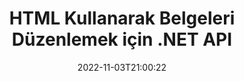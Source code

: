 ---
############################# Static ############################
layout: "product"
date: 2022-11-03T21:00:22
draft: false

product: "Editor"
product_tag: "editor"
platform: ".NET"
platform_tag: "net"

############################# Head ############################
head_title: "C# .NET Belge Düzenleyici API'si | HTML kullanarak Word Excel PowerPoint Web XML'i düzenleyin"
head_description: "Microsoft Word, Excel, PowerPoint, PDF, XML, web ve metin dosyası biçimlerini HTML'ye yüklemek, işlemek ve orijinal biçime geri dönüştürmek için C# .NET belge düzenleyici API'si."

############################# Header ############################
title: "HTML Kullanarak Belgeleri Düzenlemek için .NET API"
description: "HTML Düzenleyici ile Entegrasyon için .NET Uygulamaları Geliştirin, Desteklenen Belgeyi Alın, Düzenleyin ve Orijinal Formata Dönüştürün."
button:
    enable: true

############################# SubMenu ############################
submenu:
    enable: true
    
    left:
        img_alt: "GroupDocs.Editor for .NET"
        image: "https://www.groupdocs.cloud/templates/groupdocs/images/product-logos/groupdocs-editor-net.png"
        product: "GroupDocs.Editor"
        platform: ".NET"

    middle:
        button:
            # button loop
            - link: "#overview"
              text: "genel bakış"

            # button loop
            - link: "#features"
              text: "Özellikler"

            # button loop
            - link: "#support"
              text: "Destek"

            # button loop
            - link: "https://products.groupdocs.app/editor"
              text: "Canlı Demo"

            # button loop
            - link: "https://purchase.groupdocs.com/pricing/editor/net"
              text: "fiyatlandırma"

    right:
        link_download: "https://downloads.groupdocs.com/editor"
        link_learn: "https://docs.groupdocs.com/editor/net/"
        link_buy: "https://purchase.groupdocs.com"

############################# Overview ############################
overview:
    enable: true
    content: |
      .NET API için GroupDocs.Editor, popüler HTML düzenleyicileriyle (hem açık kaynaklı hem de ücretli) kolayca entegre olan basit ve kullanımı kolay C#, ASP.NET ve diğer .NET uygulamaları oluşturmanıza yardımcı olur. popüler dosya biçimleri. .NET Editor API'miz, belgeyi yüklemenize, HTML'ye dönüştürmenize, HTML'yi harici HTML Düzenleyici'ye aktarmanıza ve işleme tamamlandıktan sonra HTML'yi orijinal dosya biçimine kaydetmenize olanak tanır. Ayrıca, herhangi bir belgeye eklenmiş kaynakları ayrı ayrı da getirebilirsiniz. Microsoft Word, Excel, PowerPoint, PDF, XPS, OpenDocument, Metin, Web, E-posta, e-Kitap ve daha fazlası gibi her türlü belgeyle çalışır.
    tabs:
      enable: true
      
      ## TAB ONE ##
      tab_one:
        description: |
          Aşağıda, .NET için GroupDocs.Editor'a genel bir bakış yer almaktadır.:
      
        left:
          enable: true
          icon: "fab fa-html5"
          title: "HTML Kullanarak İşlem Yapın"
          content: |
            * Desteklenen Belgeyi Yükle
            * HTML kullanarak İçeriği Düzenle
            * İlgili Stilleri Düzenle
            * Orijinal Formata Dönüştür
      
      ## TAB TWO ##
      tab_two:
        description: |
          .NET için GroupDocs.Editor aşağıdaki [dosya biçimlerini] destekler(https://docs.groupdocs.com/editor/java/supported-document-formats/)

        left:
          enable: true
          table:
            # table loop
            - title: "Microsoft Office"
              content: |
                * **Microsoft Word**: DOC, DOCX, DOCM, DOT, DOTM, DOTX, FlatOPC, WordML, RTF
                * **Microsoft Excel**: XLS, XLSX, XLSM, XLT, XLTX, XLTM, XLSB, XLAM, CSV, TSV, SXC, SpreadsheetML, DIF, DSV
                * **Microsoft PowerPoint**: PPT, PPTX, PPTM, PPS, PPSX, PPSM, POT, POTX, POTM

        right:
          enable: true
          table:
            # table loop
            - title: "Diğer biçim aileleri"
              content: |
                * **Açık Belge Formatları**: ODT, OTT, ODS, FODS, ODP, OTP
                * **Sabit düzen biçimleri**: PDF, XPS
                * **Web biçimleri**: HTML, MHTML, CHM, XML, TXT
                * **Web biçimleri**: MOBI, AZW3, ePub

      ## TAB THREE ##
      tab_three:
        description: |
          .NET için GroupDocs.Editor aşağıdaki İşletim Sistemlerini, Çerçeveleri ve Paket Yöneticilerini destekler:
        
        left:
          enable: true
          table:
            # table loop
            - icon: "fab fa-windows"
              title: "İşletim sistemleri"
              content: |
                * Microsoft Windows Desktop
                * Microsoft Windows Server
                * Microsoft Windows Azure
                * Linux

            # table loop
            - icon: "fas fa-code"
              title: "Desteklenen Çerçeveler"
              content: |
                * .NET Framework 4.6.1+
				* .NET Standard 2.0+
				* .NET 6+
                * Mono Framework 1.2+

        right:
          enable: true
          table:
            # table loop
            - icon: "fas fa-box"
              title: "Paket Yöneticileri"
              content: |
                * NuGet

            # table loop
            - icon: "fas fa-tools"
              title: "Geliştirme Ortamları"
              content: |
                * Microsoft Visual Studio
                * Xamarin.Android
                * Xamarin.IOS
                * Xamarin.Mac
                * MonoDevelop

############################# Features ############################
features:
    enable: true
    title: ".NET Özellikleri için GroupDocs.Editor"

    feature:
      # feature loop
      - icon: "fas fa-copy"
        content: "Herhangi bir HTML editörüyle Kolay Entegrasyon"

      # feature loop
      - icon: "fas fa-eye"
        content: "Belgeyi HTML DOM'ye Dönüştür"

      # feature loop
      - icon: "fas fa-bolt"
        content: "Belge Akışından HTML İçeriği Al"
      
      # feature loop
      - icon: "fas fa-file-powerpoint"
        content: "HTML İçeriğini ve Gömülü Kaynaklarını Alın"

      # feature loop
      - icon: "fas fa-code"
        content: "Belgeden HTML Gövde Etiketi İçeriği Alın"

      # feature loop
      - icon: "fas fa-cloud"
        content: "HTML Belgesinin CSS stil sayfalarını alın"

      # feature loop
      - icon: "fas fa-remove-format"
        content: "HTML İçeriğini Geçin ve Kaynaklarını Kaydedin"

      # feature loop
      - icon: "fas fa-comment-slash"
        content: "Dize İçeriğinden HTML DOM Al ve Belgeye Dönüştür"

      # feature loop
      - icon: "fas fa-location-arrow"
        content: "Kaynak Dönüştürme ile birlikte HTML DOM"

      # feature loop
      - icon: "fas fa-border-all"
        content: "Çeşitli Biçimlerdeki Belgeleri HTML'de Düzenleyin"

      # feature loop
      - icon: "fas fa-wrench"
        content: "Doğru Dönüşüm"

      # feature loop
      - icon: "fas fa-columns"
        content: "Sonuç Belgesine Okuma ve/veya Yazma Koruması Uygulayın"

      # feature loop
      - icon: "fas fa-file-word"
        content: "Kelime İşlem Belgelerini Sayfalandırın ve Herhangi Bir WYSIWYG Düzenleyicisinde Düzenleyin"

      # feature loop
      - icon: "fas fa-envelope"
        content: "Veritabanı (DB) ve Kullanıcı Arayüzü (UI) Agnostik"

      # feature loop
      - icon: "fas fa-print"
        content: "Güçlü XML İşleme Özellikleri"

      # feature loop
      - icon: "fas fa-file-archive"
        content: "Girdi Belgelerinden OTF'yi (Açık Tip Yazı Tipleri) Alın ve Sonuç Belgesine Dışa Aktarın"

      # feature loop
      - icon: "fas fa-lock"
        content: "Raster ve Vektör Görüntülerini Dahili Olarak Desteklenen Girdi Belge Formatlarında İşleyin"

      # feature loop
      - icon: "fas fa-file-code"
        content: "Düzenlenen Çalışma Sayfasının İçeriğini Orijinal Elektronik Tabloya İstenen Bir Konumda Ekleme"
      
      # feature loop
      - icon: "fas fa-fill-drip"
        content: "Slaytları Düzenleyin ve bunları ortaya çıkan Elektronik Tabloya ekleyin"

      # feature loop
      - icon: "fas fa-file-excel"
        content: "Yazı Tiplerini Kaydederken Ortaya Çıkan Kelime İşlem Belgesine Göm"

    more_feature:
      # more_feature_loop
      - title: "HTML DOM'ye ve DOM'dan Doğru Dönüşüm"
        content: |
          .NET API için GroupDocs.Editor, .NET uygulamalarınızın desteklenen formatta bir belge getirmesini ve onu CSS gibi ekli kaynakların çıkarılmasıyla birlikte bir HTML Belge Nesne Modeli'ne (DOM) dönüştürmesini sağlar. Ardından, favori HTML Düzenleyicinizi kullanarak HTML'de değişiklikler yapabilirsiniz. Düzenlemeyi bitirdiğinizde, GroupDocs.Editor for .NET API, bu HTML DOM'yi orijinal dosyaya doğru bir şekilde dönüştürmenize olanak tanır.

          ```cs
          // Create Editor class by loading an input document
          Editor editor = new Editor("Sample.docx");

          // Open document for edit and obtain EditableDocument
          EditableDocument original = editor.Edit();

          // Obtain all-embedded HTML from it
          string allEmbeddedInside = original.GetEmbeddedHtml();

          // If necessary, obtain pure HTML-markup, CSS, images and other resources in separate form

          // Whole HTML-markup, without any resources
          string completeHtmlMarkup = original.GetContent();

          // Only HTML->BODY content, useful for most of WYSIWYG-editors
          string onlyInnerBody = original.GetBodyContent();

          // All CSS stylesheets
          var stylesheets = original.Css;

          // All images, including raster and vector, but without CSS gradients
          var images = original.Images;

          // All font resources
          var fonts = original.Fonts;

          // finally, send this content to your WYSIWYG HTML-editor
          ```
      # more_feature_loop
      - title: "Dış Kaynakları Yükleyin ve Çıkarın"
        content: ".NET API için GroupDocs.Editor, resimler, yazı tipleri, CSS ve daha fazlası gibi desteklenen belgelere eklenen harici kaynakları alma yeteneğine sahiptir. Alınan kaynaklar daha sonra yüklenebilir, üzerinden geçilebilir ve sonuçta ortaya çıkan HTML belgesinden ayrı olarak kaydedilebilir. Bu size daha kolay yönetilen bir çıktı sağlar."

      # more_feature_loop
      - title: "Kelime İşleme Dosya Formatlarında Metin Efektleri Uygulayın"
        content: "GroupDocs belge düzenleyici API'si, desteklenen Microsoft Word belge işleme biçimleriyle çalışırken karmaşık metin efektleri (Gölge, 3D efekti, Anahat, Işıma, Oyma, Kabartma) eklemeyi sağlar. Bu özellik, bu tür metin efektlerine sahip belge işlendiğinde gözlemlenebilen otomatik olarak etkinleştirilir."

      # more_feature_loop
      - title: "Güçlü XML Manipülasyon Özellikleri"
        content: |
          GroupDocs.Editor for .NET API kullanarak XML belgelerini açabilir, görüntüleyebilir ve düzenleyebilirsiniz. Düzenleme API'miz, XML etiketlerinin, özniteliklerinin yanı sıra değerlerinin, XML bildirimlerinin, CDATA bölümlerinin, DOCTYPE tanımlarının ve diğer XML'e özgü varlıkların özel desteğini ve tanınmasını sağlar. XML yapısındaki her farklı varlık için yazı tipi ve renk ayarlarını özelleştirebilirsiniz.  

          XML Dönüştürücü özelliği, XML dosyasındaki hataları ve bunların nasıl düzeltileceğini gösterecek kadar akıllıdır. URI ve e-posta tanıyıcı mekanizması, XML özniteliklerini tarar ve A etiketinin içindeki algılanan URI'leri ve e-posta adreslerini bağlantı olarak temsil eder, böylece sonuçta elde edilen HTML dosyasında metin olarak değil bağlantı olarak düzenlenebilirler.

############################# Support ############################
support:
    enable: true

############################# Solutions ############################
solutions:
    enable: true
    title: "GroupDocs.Editor, diğer popüler geliştirme ortamları için belge düzenleme API'leri sunar"

    solution:
        # solution loop
        - img_alt: "GroupDocs.Editor for Java"
          image: "https://www.groupdocs.cloud/templates/groupdocs/images/product-logos/groupdocs-editor-java.png"
          product: "GroupDocs.Editor"
          platform: "Java"
          link: "/editor/java/"

############################# Back to top ###############################
back_to_top:
  enable: true
---